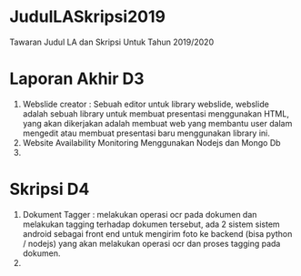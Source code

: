 # JudulLASkripsi2019
Tawaran Judul LA dan Skripsi Untuk Tahun 2019/2020

# Laporan Akhir D3 
1. Webslide creator : Sebuah editor untuk library webslide, webslide adalah sebuah library untuk membuat presentasi menggunakan HTML, yang akan dikerjakan adalah membuat web yang membantu user dalam mengedit atau membuat presentasi baru menggunakan library ini. 
2. Website Availability Monitoring Menggunakan Nodejs dan Mongo Db
3. 

# Skripsi D4
1. Dokument Tagger : melakukan operasi ocr pada dokumen dan melakukan tagging terhadap dokumen tersebut, ada 2 sistem sistem android sebagai front end untuk mengirim foto ke backend (bisa python / nodejs) yang akan melakukan operasi ocr dan proses tagging pada dokumen.
2. 

